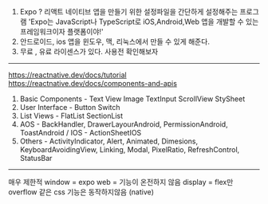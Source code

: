 1. Expo ? 리액트 네이티브 앱을 만들기 위한 설정파일을 간단하게 설정해주는 프로그램
'Expo는 JavaScript나 TypeScript로 iOS,Android,Web 앱을 개발할 수 있는 프레임워크이자 플랫폼이야!' 
2. 안드로이드, ios 앱을 윈도우, 맥, 리눅스에서 만들 수 있게 해준다.
3. 무료 , 유료 라이센스가 있다. 사용전 확인해보자

------------
https://reactnative.dev/docs/tutorial
https://reactnative.dev/docs/components-and-apis


1. Basic Components - Text View Image TextInput ScrollView StySheet
2. User Interface - Button Switch
3. List Views - FlatList SectionList
4. AOS - BackHandler, DrawerLayourAndroid, PermissionAndroid, ToastAndroid / IOS - ActionSheetIOS
5. Others - ActivityIndicator, Alert, Animated, Dimesions, KeyboardAvoidingView, Linking, Modal, PixelRatio, RefreshControl, StatusBar


----

매우 제한적
window = expo 
web = 기능이 온전하지 않음
display = flex만
overflow 같은 css 기능은 동작하지않음 (native)